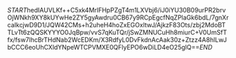 $START$hedIAUVLKf++C5xk4MrlFHpPZgT4m1LXVbj6/iJ0iYU30B09urPR2brvOjWNkh9XY8kUYwHe2ZY5gyAwdru0CB67y9RCpEgcfNqZPlaGk6bdL/7gnXrcaIkcjwD9D1/JQW42CMs+h2uheH4hoZxEGOxltwJ/AjkzF83Ots/zbj2MdoBTTLvTt6zQQSKYYYO0JqBpw/vvS7qKuTQr/jSwZMNUCuHh8miurC+V0UmSfTfx/fsw7lhcBrTHdNab2WcEDKm/X3RdfyL0DvFkdnAcAak30z+Ztzz4A8hlLwJbCCC6eoUhCXldYNpeWTCPVMXE0QFlyEPO6wDiLD4eO25glQ==$END$